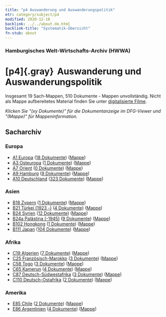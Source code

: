 ```yaml
---
title: "p4 Auswanderung und Auswanderungspolitik"
etr: category/subject/p4
modified: 2020-12-18
backlink: ../../about.de.html
backlink-title: "Systematik-Übersicht"
fn-stub: about
---
```


### Hamburgisches Welt-Wirtschafts-Archiv (HWWA)
# [p4]{.gray}&#8201; Auswanderung und Auswanderungspolitik&#160; 




Insgesamt 19 Sach-Mappen, 510 Dokumente - Mappen unvollständig.
Nicht als Mappe aufbereitetes Material finden Sie unter [digitalisierte Filme](/film/h1_sh).

_Klicken Sie "(xy Dokumente)" für die Dokumentanzeige im DFG-Viewer und "(Mappe)" für Mappeninformation._

## Sacharchiv




### Europa

- [A1 Europa](../../../geo/about.de.html#A1) (<a href="https://dfg-viewer.de/show/?tx_dlf[id]=https://pm20.zbw.eu/mets/sh/1408xx/140892/1459xx/145925/public.mets.de.xml" target="_blank">18 Dokumente</a>) ([Mappe](http://purl.org/pressemappe20/folder/sh/140892,145925))
- [A3 Osteuropa](../../../geo/about.de.html#A3) (<a href="https://dfg-viewer.de/show/?tx_dlf[id]=https://pm20.zbw.eu/mets/sh/1408xx/140896/1459xx/145925/public.mets.de.xml" target="_blank">1 Dokumente</a>) ([Mappe](http://purl.org/pressemappe20/folder/sh/140896,145925))
- [A7 Orient](../../../geo/about.de.html#A7) (<a href="https://dfg-viewer.de/show/?tx_dlf[id]=https://pm20.zbw.eu/mets/sh/1409xx/140902/1459xx/145925/public.mets.de.xml" target="_blank">0 Dokumente</a>) ([Mappe](http://purl.org/pressemappe20/folder/sh/140902,145925))
- [A9 Hamburg](../../../geo/about.de.html#A9) (<a href="https://dfg-viewer.de/show/?tx_dlf[id]=https://pm20.zbw.eu/mets/sh/1409xx/140905/1459xx/145925/public.mets.de.xml" target="_blank">9 Dokumente</a>) ([Mappe](http://purl.org/pressemappe20/folder/sh/140905,145925))
- [A10 Deutschland](../../../geo/about.de.html#A10) (<a href="https://dfg-viewer.de/show/?tx_dlf[id]=https://pm20.zbw.eu/mets/sh/1261xx/126128/1459xx/145925/public.mets.de.xml" target="_blank">323 Dokumente</a>) ([Mappe](http://purl.org/pressemappe20/folder/sh/126128,145925))

### Asien

- [B18 Zypern](../../../geo/about.de.html#B18) (<a href="https://dfg-viewer.de/show/?tx_dlf[id]=https://pm20.zbw.eu/mets/sh/1410xx/141079/1459xx/145925/public.mets.de.xml" target="_blank">1 Dokumente</a>) ([Mappe](http://purl.org/pressemappe20/folder/sh/141079,145925))
- [B21 Türkei (1923 -)](../../../geo/about.de.html#B21) (<a href="https://dfg-viewer.de/show/?tx_dlf[id]=https://pm20.zbw.eu/mets/sh/1411xx/141111/1459xx/145925/public.mets.de.xml" target="_blank">4 Dokumente</a>) ([Mappe](http://purl.org/pressemappe20/folder/sh/141111,145925))
- [B24 Syrien](../../../geo/about.de.html#B24) (<a href="https://dfg-viewer.de/show/?tx_dlf[id]=https://pm20.zbw.eu/mets/sh/1411xx/141114/1459xx/145925/public.mets.de.xml" target="_blank">12 Dokumente</a>) ([Mappe](http://purl.org/pressemappe20/folder/sh/141114,145925))
- [B24a Palästina (-1945)](../../../geo/about.de.html#B24a) (<a href="https://dfg-viewer.de/show/?tx_dlf[id]=https://pm20.zbw.eu/mets/sh/1411xx/141115/1459xx/145925/public.mets.de.xml" target="_blank">9 Dokumente</a>) ([Mappe](http://purl.org/pressemappe20/folder/sh/141115,145925))
- [B102 Hongkong](../../../geo/about.de.html#B102) (<a href="https://dfg-viewer.de/show/?tx_dlf[id]=https://pm20.zbw.eu/mets/sh/1412xx/141268/1459xx/145925/public.mets.de.xml" target="_blank">1 Dokumente</a>) ([Mappe](http://purl.org/pressemappe20/folder/sh/141268,145925))
- [B111 Japan](../../../geo/about.de.html#B111) (<a href="https://dfg-viewer.de/show/?tx_dlf[id]=https://pm20.zbw.eu/mets/sh/1412xx/141272/1459xx/145925/public.mets.de.xml" target="_blank">104 Dokumente</a>) ([Mappe](http://purl.org/pressemappe20/folder/sh/141272,145925))

### Afrika

- [C19 Algerien](../../../geo/about.de.html#C19) (<a href="https://dfg-viewer.de/show/?tx_dlf[id]=https://pm20.zbw.eu/mets/sh/1413xx/141354/1459xx/145925/public.mets.de.xml" target="_blank">7 Dokumente</a>) ([Mappe](http://purl.org/pressemappe20/folder/sh/141354,145925))
- [C25 Französisch-Marokko](../../../geo/about.de.html#C25) (<a href="https://dfg-viewer.de/show/?tx_dlf[id]=https://pm20.zbw.eu/mets/sh/1413xx/141358/1459xx/145925/public.mets.de.xml" target="_blank">3 Dokumente</a>) ([Mappe](http://purl.org/pressemappe20/folder/sh/141358,145925))
- [C58 Togo](../../../geo/about.de.html#C58) (<a href="https://dfg-viewer.de/show/?tx_dlf[id]=https://pm20.zbw.eu/mets/sh/1414xx/141408/1459xx/145925/public.mets.de.xml" target="_blank">3 Dokumente</a>) ([Mappe](http://purl.org/pressemappe20/folder/sh/141408,145925))
- [C65 Kamerun](../../../geo/about.de.html#C65) (<a href="https://dfg-viewer.de/show/?tx_dlf[id]=https://pm20.zbw.eu/mets/sh/1414xx/141410/1459xx/145925/public.mets.de.xml" target="_blank">4 Dokumente</a>) ([Mappe](http://purl.org/pressemappe20/folder/sh/141410,145925))
- [C87 Deutsch-Südwestafrika](../../../geo/about.de.html#C87) (<a href="https://dfg-viewer.de/show/?tx_dlf[id]=https://pm20.zbw.eu/mets/sh/1414xx/141450/1459xx/145925/public.mets.de.xml" target="_blank">3 Dokumente</a>) ([Mappe](http://purl.org/pressemappe20/folder/sh/141450,145925))
- [C110 Deutsch-Ostafrika](../../../geo/about.de.html#C110) (<a href="https://dfg-viewer.de/show/?tx_dlf[id]=https://pm20.zbw.eu/mets/sh/1414xx/141471/1459xx/145925/public.mets.de.xml" target="_blank">2 Dokumente</a>) ([Mappe](http://purl.org/pressemappe20/folder/sh/141471,145925))

### Amerika

- [E85 Chile](../../../geo/about.de.html#E85) (<a href="https://dfg-viewer.de/show/?tx_dlf[id]=https://pm20.zbw.eu/mets/sh/1416xx/141691/1459xx/145925/public.mets.de.xml" target="_blank">2 Dokumente</a>) ([Mappe](http://purl.org/pressemappe20/folder/sh/141691,145925))
- [E86 Argentinien](../../../geo/about.de.html#E86) (<a href="https://dfg-viewer.de/show/?tx_dlf[id]=https://pm20.zbw.eu/mets/sh/1416xx/141692/1459xx/145925/public.mets.de.xml" target="_blank">4 Dokumente</a>) ([Mappe](http://purl.org/pressemappe20/folder/sh/141692,145925))


